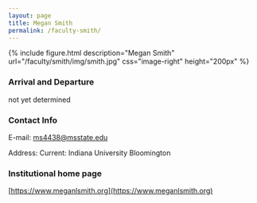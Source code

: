 ```yaml
---
layout: page
title: Megan Smith
permalink: /faculty-smith/
---
```

{% include figure.html description="Megan Smith" url="/faculty/smith/img/smith.jpg" css="image-right" height="200px" %}

### Arrival and Departure

not yet determined

### Contact Info 
E-mail: [ms4438@msstate.edu](mailto:ms4438@msstate.edu)

Address: Current: Indiana University Bloomington

### Institutional home page 
[https://www.meganlsmith.org](https://www.meganlsmith.org)

